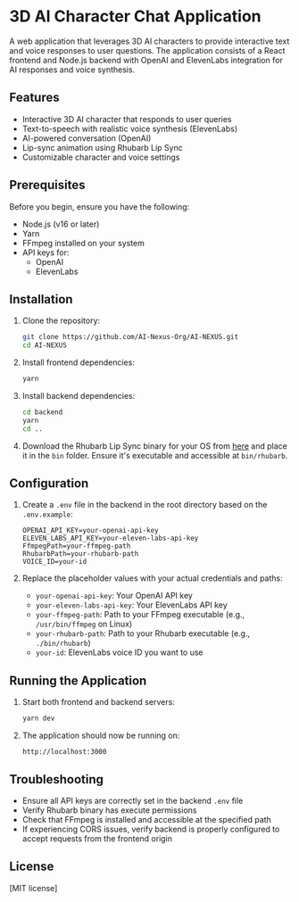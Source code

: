 

# 3D AI Character Chat Application

A web application that leverages 3D AI characters to provide interactive text and voice responses to user questions. The application consists of a React frontend and Node.js backend with OpenAI and ElevenLabs integration for AI responses and voice synthesis.

## Features

- Interactive 3D AI character that responds to user queries
- Text-to-speech with realistic voice synthesis (ElevenLabs)
- AI-powered conversation (OpenAI)
- Lip-sync animation using Rhubarb Lip Sync
- Customizable character and voice settings

## Prerequisites

Before you begin, ensure you have the following:

- Node.js (v16 or later)
- Yarn
- FFmpeg installed on your system
- API keys for:
  - OpenAI
  - ElevenLabs

## Installation

1. Clone the repository:
   ```bash
   git clone https://github.com/AI-Nexus-Org/AI-NEXUS.git
   cd AI-NEXUS
   ```

2. Install frontend dependencies:
   ```bash
   yarn
   ```

3. Install backend dependencies:
   ```bash
   cd backend
   yarn
   cd ..

4. Download the Rhubarb Lip Sync binary for your OS from [here](https://github.com/DanielSWolf/rhubarb-lip-sync/releases) and place it in the `bin` folder. Ensure it's executable and accessible at `bin/rhubarb`.

## Configuration

1. Create a `.env` file in the backend in the root directory based on the `.env.example`:
   ```env
   OPENAI_API_KEY=your-openai-api-key
   ELEVEN_LABS_API_KEY=your-eleven-labs-api-key
   FfmpegPath=your-ffmpeg-path
   RhubarbPath=your-rhubarb-path
   VOICE_ID=your-id
   ```

2. Replace the placeholder values with your actual credentials and paths:
   - `your-openai-api-key`: Your OpenAI API key
   - `your-eleven-labs-api-key`: Your ElevenLabs API key
   - `your-ffmpeg-path`: Path to your FFmpeg executable (e.g., `/usr/bin/ffmpeg` on Linux)
   - `your-rhubarb-path`: Path to your Rhubarb executable (e.g., `./bin/rhubarb`)
   - `your-id`: ElevenLabs voice ID you want to use

## Running the Application

1. Start both frontend and backend servers:
   ```bash
   yarn dev
   ```

2. The application should now be running on:
   ```
   http://localhost:3000
   ```

## Troubleshooting

- Ensure all API keys are correctly set in the backend `.env` file
- Verify Rhubarb binary has execute permissions
- Check that FFmpeg is installed and accessible at the specified path
- If experiencing CORS issues, verify backend is properly configured to accept requests from the frontend origin

## License

[MIT license]
```
